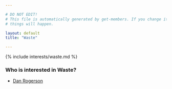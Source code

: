 ```yaml
---

# DO NOT EDIT!
# This file is automatically generated by get-members. If you change it, bad
# things will happen.

layout: default
title: "Waste"

---
```


{% include interests/waste.md %}

### Who is interested in Waste?


* [Dan Rogerson](../members/dan-rogerson.html)
